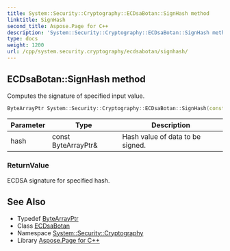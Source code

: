 ```yaml
---
title: System::Security::Cryptography::ECDsaBotan::SignHash method
linktitle: SignHash
second_title: Aspose.Page for C++
description: 'System::Security::Cryptography::ECDsaBotan::SignHash method. Computes the signature of specified input value in C++.'
type: docs
weight: 1200
url: /cpp/system.security.cryptography/ecdsabotan/signhash/
---
```

## ECDsaBotan::SignHash method


Computes the signature of specified input value.

```cpp
ByteArrayPtr System::Security::Cryptography::ECDsaBotan::SignHash(const ByteArrayPtr &hash) override
```


| Parameter | Type | Description |
| --- | --- | --- |
| hash | const ByteArrayPtr\& | Hash value of data to be signed. |

### ReturnValue

ECDSA signature for specified hash.

## See Also

* Typedef [ByteArrayPtr](../../../system/bytearrayptr/)
* Class [ECDsaBotan](../)
* Namespace [System::Security::Cryptography](../../)
* Library [Aspose.Page for C++](../../../)
